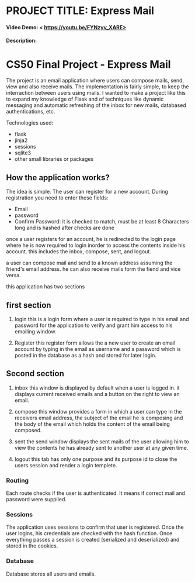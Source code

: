 # PROJECT TITLE: Express Mail
#### Video Demo:  < https://youtu.be/FYNzyv_XARE>
#### Description:


# CS50 Final Project - Express Mail

The project is an email application where users can compose mails, send, view and also receive mails. The implementation is fairly simple, to keep the interraction between users using mails. I wanted to make a project like this to expand my knowledge of Flask and of techniques like dynamic messaging and automatic refreshing of the inbox for new mails, databased authentications, etc.

Technologies used:

- flask
- jinja2
- sessions
- sqlite3
- other small libraries or packages

## How the application works?

The idea is simple. The user can register for a new account. During registration you need to enter these fields:

- Email
- password
- Confirm Password: it is checked to match, must be at least 8 Characters     long and is hashed after checks are done

once a user registers for an account, he is redirected to the login page where he is now required to login inorder to access the contents inside his account. this includes the inbox, compose, sent, and logout.

a user can compose mail and send to a known address assuming the friend's email address. he can also receive mails form the fiend and vice versa.

this application has two sections

## first section
1. login
    this is a login form where a user is required to type in his email and password for the application to verify and grant him access to his emailing window.

2. Register
    this register form allows the a new user to create an email account by typing in the email as username and a password which is posted in the database as a hash and stored for later login.

## Second section
1. inbox
    this window is displayed by default when a user is logged in. it displays current received emails and a button on the right to view an email.

2. compose
    this window provides a form in which a user can type in the receivers email address, the subject of the email he is composing and the body of the email which holds the content of the email being composed.

3. sent
    the send window displays the sent mails of the user allowing him to view the contents he has already sent to another user at any given time.

4. logout
    this tab has only one purpose and its purpose id to close the users session and render a login templete.


### Routing

Each route checks if the user is authenticated. It means if correct mail and password were supplied. 

### Sessions

The application uses sessions to confirm that user is registered. Once the user logins, his credentials are checked with the hash function. Once everything passes a session is created (serialized and deserialized) and stored in the cookies.

### Database

Database stores all users and emails.
